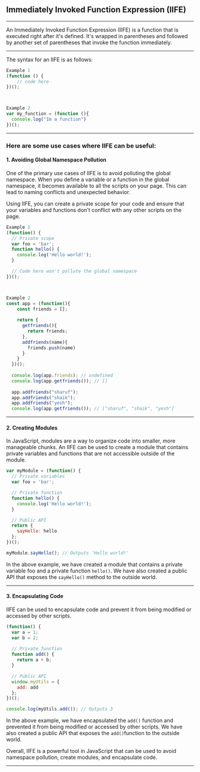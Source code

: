 ## Immediately Invoked Function Expression (IIFE)

---

An Immediately Invoked Function Expression (IIFE) is a function that is executed right after it's defined. It's wrapped in parentheses and followed by another set of parentheses that invoke the function immediately.

---

The syntax for an IIFE is as follows:
```javascript
Example 1
(function () {
    // code here
})();



Example 2
var my_function = (function (){
  console.log("Im a function")
})();
```

---

### Here are some use cases where IIFE can be useful:
#### 1. Avoiding Global Namespace Pollution
One of the primary use cases of IIFE is to avoid polluting the global namespace. When you define a variable or a function in the global namespace, it becomes available to all the scripts on your page. This can lead to naming conflicts and unexpected behavior.

Using IIFE, you can create a private scope for your code and ensure that your variables and functions don't conflict with any other scripts on the page.
```javascript
Example 1
(function() {
  // Private scope
  var foo = 'bar';
  function hello() {
    console.log('Hello world!');
  }

  // Code here won't pollute the global namespace
})();



Example 2
const app = (function(){
    const friends = [];
    
    return {
      getfriends(){
        return friends;
      },
      addfriends(name){
        friends.push(name)
      }
    }
  })();
  
  console.log(app.friends); // undefined
  console.log(app.getfriends()); // []
  
  app.addfriends("sharuf");
  app.addfriends("shaik");
  app.addfriends("yesh");
  console.log(app.getfriends()); // ["sharuf", "shaik", "yesh"]
```

---

#### 2. Creating Modules
In JavaScript, modules are a way to organize code into smaller, more manageable chunks. An IIFE can be used to create a module that contains private variables and functions that are not accessible outside of the module.
```javascript
var myModule = (function() {
  // Private variables
  var foo = 'bar';

  // Private function
  function hello() {
    console.log('Hello world!');
  }

  // Public API
  return {
    sayHello: hello
  };
})();

myModule.sayHello(); // Outputs 'Hello world!'
```
In the above example, we have created a module that contains a private variable foo and a private function `hello()`. We have also created a public API that exposes the `sayHello()` method to the outside world.

---

#### 3. Encapsulating Code
IIFE can be used to encapsulate code and prevent it from being modified or accessed by other scripts.
```javascript
(function() {
  var a = 1;
  var b = 2;
  
  // Private function
  function add() {
    return a + b;
  }

  // Public API
  window.myUtils = {
    add: add
  };
})();

console.log(myUtils.add()); // Outputs 3
```
In the above example, we have encapsulated the `add()` function and prevented it from being modified or accessed by other scripts. We have also created a public API that exposes the `add()`function to the outside world.

Overall, IIFE is a powerful tool in JavaScript that can be used to avoid namespace pollution, create modules, and encapsulate code.

---

